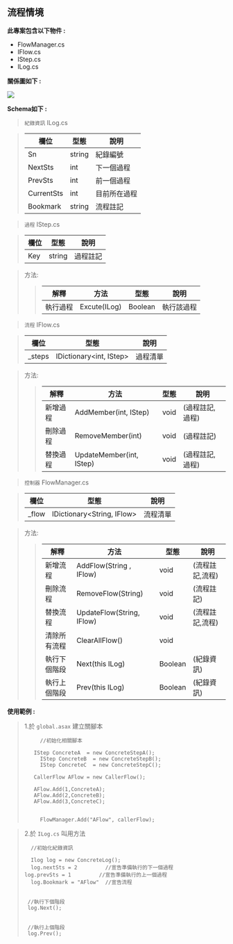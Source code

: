 ## 流程情境

**此專案包含以下物件 :**

 * FlowManager.cs
 * IFlow.cs
 * IStep.cs
 * ILog.cs
 
 

**關係圖如下 :** 

![](../master/images/relations.PNG)

**Schema如下 :**
> `紀錄資訊` ILog.cs 


> 欄位 | 型態 | 說明
> ------------ | ------------- | ----------
> Sn | string | 紀錄編號
> NextSts | int | 下一個過程
> PrevSts | int | 前一個過程
> CurrentSts | int | 目前所在過程
> Bookmark | string | 流程註記



>`過程` IStep.cs 


> 欄位 | 型態 | 說明
> ------------ | ------------- | ----------
> Key | string | 過程註記


> 方法:
>> 解釋 | 方法 | 型態 | 說明
>> ------------ | ------------- | ------------ | -----------
>> 執行過程 |  Excute(ILog) | Boolean | 執行該過程




>`流程` IFlow.cs 


> 欄位 | 型態 | 說明
> ------------ | ------------- | ----------
> _steps | IDictionary<int, IStep> | 過程清單


> 方法:
>> 解釋 | 方法 | 型態 | 說明
>> ------------ | ------------- | ------------ | -----------
>> 新增過程 |  AddMember(int, IStep) | void| (過程註記,過程)
>> 刪除過程 |  RemoveMember(int) | void | (過程註記)
>> 替換過程 |  UpdateMember(int, IStep)| void | (過程註記,過程)

>`控制器` FlowManager.cs 


>欄位 | 型態 | 說明
>------------ | ------------- | ----------
>_flow | IDictionary<String, IFlow> | 流程清單

>方法:
>> 解釋 | 方法 | 型態 | 說明
>> ------------ | ------------- | ------------ | ------------ 
>> 新增流程 |  AddFlow(String , IFlow) | void | (流程註記,流程)
>> 刪除流程 |  RemoveFlow(String) | void|  (流程註記)
>> 替換流程 |  UpdateFlow(String, IFlow)| void| (流程註記,流程)
>> 清除所有流程 |  ClearAllFlow() | void 
>> 執行下個階段 |  Next(this ILog) | Boolean | (紀錄資訊)
>> 執行上個階段 |  Prev(this ILog) | Boolean | (紀錄資訊)

**使用範例 :**

> 1.於 `global.asax` 建立關腳本
> ```
>	   //初始化相關腳本
>				
>    IStep ConcreteA  = new ConcreteStepA();
>	   IStep ConcreteB  = new ConcreteStepB();
>	   IStep ConcreteC  = new ConcreteStepC();
>
>    CallerFlow AFlow = new CallerFlow();
>            
>    AFlow.Add(1,ConcreteA);
>    AFlow.Add(2,ConcreteB);
>    AFlow.Add(3,ConcreteC);
>
>
>	   FlowManager.Add("AFlow", callerFlow);           
>
>```

>2.於 `ILog.cs` 叫用方法
> ```
>	//初始化紀錄資訊
>
>	Ilog log = new ConcreteLog();
>	log.nextSts = 2         //宣告準備執行的下一個過程
> log.prevSts = 1         //宣告準備執行的上一個過程
>	log.Bookmark = "AFlow"  //宣告流程
>
>
>  //執行下個階段
>  log.Next();
>
>
>  //執行上個階段
>  log.Prev();
>```           

